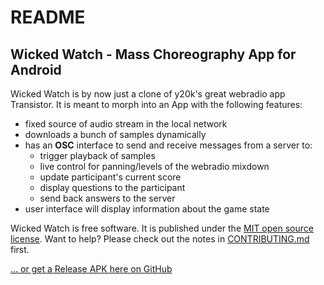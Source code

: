 README
======

Wicked Watch - Mass Choreography App for Android
----------------------------------

Wicked Watch is by now just a clone of y20k's great webradio app Transistor.
It is meant to morph into an App with the following features:
- fixed source of audio stream in the local network
- downloads a bunch of samples dynamically
- has an __OSC__ interface to send and receive messages from a server to:
  - trigger playback of samples
  - live control for panning/levels of the webradio mixdown
  - update participant's current score
  - display questions to the participant
  - send back answers to the server
- user interface will display information about the game state


Wicked Watch is free software. It is published under the [MIT open source license](https://opensource.org/licenses/MIT). Want to help? Please check out the notes in [CONTRIBUTING.md](https://github.com/blausand/transistor/blob/master/CONTRIBUTING.md) first.


[... or get a Release APK here on GitHub](https://github.com/blausand/transistor/releases)

